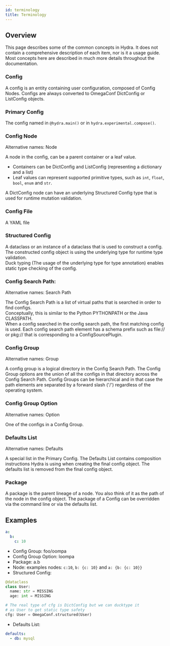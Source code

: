 ```yaml
---
id: terminology
title: Terminology
---
```

## Overview
This page describes some of the common concepts in Hydra.
It does not contain a comprehensive description of each item, nor is it a usage guide.  
Most concepts here are described in much more details throughout the documentation.

### Config
A config is an entity containing user configuration, composed of Config Nodes.
Configs are always converted to OmegaConf DictConfig or ListConfig objects.

### Primary Config
The config named in `@hydra.main()` or in `hydra.experimental.compose()`.

### Config Node
Alternative names: Node

A node in the config, can be a parent container or a leaf value.
 - Containers can be DictConfig and ListConfig (representing a dictionary and a list)
 - Leaf values can represent supported primitive types, such as `int`, `float`, `bool`, `enum` and `str`.
 
A DictConfig node can have an underlying Structured Config type that is used for runtime mutation validation.

### Config File
A YAML file

### Structured Config
A dataclass or an instance of a dataclass that is used to construct a config.  
The constructed config object is using the underlying type for runtime type validation.  
Duck typing (The usage of the underlying type for type annotation) enables static type checking of the config.

### Config Search Path:
Alternative names: Search Path
   
The Config Search Path is a list of virtual paths that is searched in order to find configs.  
Conceptually, this is similar to the Python PYTHONPATH or the Java CLASSPATH.  
When a config searched in the config search path, the first matching config is used.
Each config search path element has a schema prefix such as file:// or pkg:// that is corresponding to a ConfigSourcePlugin.

### Config Group
Alternative names: Group

A config group is a logical directory in the Config Search Path. The Config Group options are the union of all the configs in that
directory across the Config Search Path.
Config Groups can be hierarchical and in that case the path elements are separated by a forward slash ('/') 
regardless of the operating system.

### Config Group Option
Alternative names: Option

One of the configs in a Config Group.

### Defaults List
Alternative names: Defaults

A special list in the Primary Config. The Defaults List contains composition instructions Hydra is using when creating the 
final config object.
The defaults list is removed from the final config object. 

### Package
A package is the parent lineage of a node. You also think of it as the path of the node in the config object.
The package of a Config can be overridden via the command line or via the defaults list.

## Examples

```yaml title="foo/oompa/loompa.yaml"
a:
  b:
    c: 10
```

- Config Group: foo/oompa
- Config Group Option: loompa
- Package: a.b
- Node: examples nodes: `c:10`, `b: {c: 10}` and `a: {b: {c: 10}}`
- Structured Config:
```python
@dataclass
class User:
  name: str = MISSING
  age: int = MISSING

# The real type of cfg is DictConfig but we can ducktype it 
# as User to get static type safety
cfg: User = OmegaConf.structured(User)
```
 - Defaults List:
```yaml title="config.yaml"
defaults:
  - db: mysql
```
 